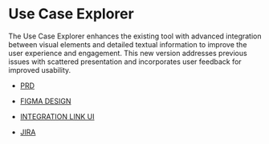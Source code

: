 # Use Case Explorer 

The Use Case Explorer enhances the existing tool with advanced integration between visual elements and detailed textual information to improve the user experience and engagement. This new version addresses previous issues with scattered presentation and incorporates user feedback for improved usability.

- [PRD](https://www.notion.so/liminal-strategy/Use-Case-Explorer-V2-1fc10d6a5ff780e9969cc1bfa0b437a1?d=1ff10d6a5ff780b99e71001c1f81452a#1fc10d6a5ff7808b8ba9ebdc5831df2c)

- [FIGMA DESIGN](https://www.figma.com/design/9Xd3iQNiSPlAfdGn4urINa/Use-Cases---Visualisation?node-id=11226-9179&t=7396C0LLd2ArBeRC-0)

- [INTEGRATION LINK UI](https://www.notion.so/liminal-strategy/Data-Viz-integration-on-Link-UI-1f310d6a5ff7809492dcf092be5a3c2f)

- [JIRA](https://liminalstrategy.atlassian.net/browse/LINK-3068?atlOrigin=eyJpIjoiZTA3NGQ4MTRkYjk3NGJmNTgyNGU3NDA0MDEzY2NkZWQiLCJwIjoiaiJ9)





